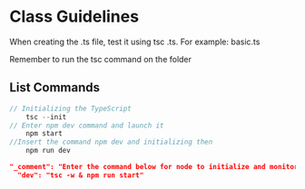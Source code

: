 # Class Guidelines

When creating the .ts file, test it using tsc <file name>.ts.
For example: basic.ts
  
Remember to run the tsc command on the folder

## List Commands  

~~~typescript
// Initializing the TypeScript  
    tsc --init  
// Enter npm dev command and launch it  
    npm start  
//Insert the command npm dev and initializing then  
    npm run dev  
~~~  

~~~json
"_comment": "Enter the command below for node to initialize and monitor changes in .ts"  
  "dev": "tsc -w & npm run start"
~~~
